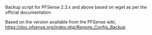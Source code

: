 Backup script for PFSense 2.3.x and above based on wget as per the official documentation

Based on the version available from the PFSense wiki, https://doc.pfsense.org/index.php/Remote_Config_Backup
